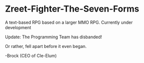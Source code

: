 # Zreet-Fighter-The-Seven-Forms
A text-based RPG based on a larger MMO RPG. Currently under development


Update: The Programming Team has disbanded!

Or rather, fell apart before it even began.

-Brock (CEO of Cle-Elum)
